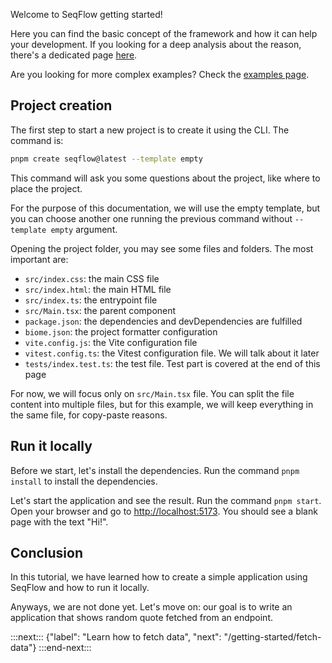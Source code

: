Welcome to SeqFlow getting started!

Here you can find the basic concept of the framework and how it can help your development. If you looking for a deep analysis about the reason, there's a dedicated page [here](/why "the reason of SeqFlow").

Are you looking for more complex examples? Check the <a href="/examples">examples page</a>.

## Project creation
The first step to start a new project is to create it using the CLI. The command is:
```sh
pnpm create seqflow@latest --template empty
```

This command will ask you some questions about the project, like where to place the project.

For the purpose of this documentation, we will use the empty template, but you can choose another one running the previous command without `--template empty` argument.

Opening the project folder, you may see some files and folders. The most important are:

- `src/index.css`: the main CSS file
- `src/index.html`: the main HTML file
- `src/index.ts`: the entrypoint file
- `src/Main.tsx`: the parent component
- `package.json`: the dependencies and devDependencies are fulfilled
- `biome.json`: the project formatter configuration
- `vite.config.js`: the Vite configuration file
- `vitest.config.ts`: the Vitest configuration file. We will talk about it later
- `tests/index.test.ts`: the test file. Test part is covered at the end of this page

For now, we will focus only on `src/Main.tsx` file. You can split the file content into multiple files, but for this example, we will keep everything in the same file, for copy-paste reasons.

## Run it locally

Before we start, let's install the dependencies. Run the command `pnpm install` to install the dependencies.

Let's start the application and see the result. Run the command `pnpm start`.<br />
Open your browser and go to <a title="localhost" target="_blank" href="http://localhost:5173">http://localhost:5173</a>. You should see a blank page with the text "Hi!".

## Conclusion

In this tutorial, we have learned how to create a simple application using SeqFlow and how to run it locally.

Anyways, we are not done yet. Let's move on: our goal is to write an application that shows random quote fetched from an endpoint.

:::next:::
{"label": "Learn how to fetch data", "next": "/getting-started/fetch-data"}
:::end-next:::
